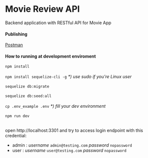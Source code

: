 # Movie Review API

Backend application with RESTful API for Movie App

#### Publishing

[Postman](https://www.getpostman.com/collections/8e744f30b7bb6f7ced31) <br>

#### How to running at development enviroment

`npm install` <br /> <br />
`npm install sequelize-cli -g` _\*) use sudo if you're Linux user_ <br /> <br />
`sequelize db:migrate` <br /> <br />
`sequelize db:seed:all` <br /> <br />
`cp .env_example .env` _\*) fill your dev environment_ <br /> <br />
`npm run dev` <br /> <br />

open http://localhost:3301 and try to access login endpoint with this credential:

- admin : _username_ `admin@testing.com` _password_ `nopassword`
- user : _username_ `user@testing.com` _password_ `nopassword`
